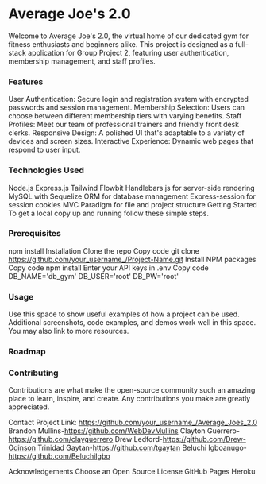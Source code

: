 # Average Joe's 2.0


Welcome to Average Joe's 2.0, the virtual home of our dedicated gym for fitness enthusiasts and beginners alike. This project is designed as a full-stack application for Group Project 2, featuring user authentication, membership management, and staff profiles.

### Features

User Authentication: Secure login and registration system with encrypted passwords and session management.
Membership Selection: Users can choose between different membership tiers with varying benefits.
Staff Profiles: Meet our team of professional trainers and friendly front desk clerks.
Responsive Design: A polished UI that's adaptable to a variety of devices and screen sizes.
Interactive Experience: Dynamic web pages that respond to user input.

### Technologies Used

Node.js
Express.js
Tailwind
Flowbit
Handlebars.js for server-side rendering
MySQL with Sequelize ORM for database management
Express-session for session cookies
MVC Paradigm for file and project structure
Getting Started
To get a local copy up and running follow these simple steps.

### Prerequisites

npm install
Installation
Clone the repo Copy code git clone https://github.com/your_username_/Project-Name.git Install NPM packages Copy code npm install Enter your API keys in .env Copy code DB_NAME='db_gym' DB_USER='root' DB_PW='root'

### Usage

Use this space to show useful examples of how a project can be used. Additional screenshots, code examples, and demos work well in this space. You may also link to more resources.

### Roadmap




### Contributing

Contributions are what make the open-source community such an amazing place to learn, inspire, and create. Any contributions you make are greatly appreciated.

Contact
Project Link: https://github.com/your_username_/Average_Joes_2.0 
Brandon Mullins-https://github.com/WebDevMullins 
Clayton Guerrero-https://github.com/clayguerrero 
Drew Ledford-https://github.com/Drew-Odinson 
Trinidad Gaytan-https://github.com/tgaytan
Beluchi Igboanugo- https://github.com/BeluchiIgbo

Acknowledgements
Choose an Open Source License GitHub Pages Heroku